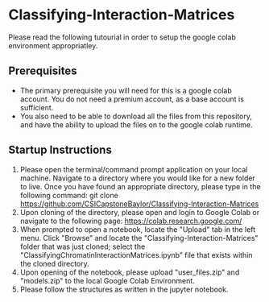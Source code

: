 # Classifying-Interaction-Matrices
Please read the following tutourial in order to setup the google colab environment appropriatley.
## Prerequisites
*  The primary prerequisite you will need for this is a google colab account. You do not need a premium account, as a base account is sufficient.
*  You also need to be able to download all the files from this repository, and have the ability to upload the files on to the google colab runtime.
## Startup Instructions
1) Please open the terminal/command prompt application on your local machine. Navigate to a directory where you would like for a new folder to live. Once you have found an appropriate directory, please type in the following command:
git clone https://github.com/CSICapstoneBaylor/Classifying-Interaction-Matrices
2) Upon cloning of the directory, please open and login to Google Colab or navigate to the following page: https://colab.research.google.com/
3) When prompted to open a notebook, locate the "Upload" tab in the left menu. Click "Browse" and locate the "Classifying-Interaction-Matrices" folder that was just cloned; select the "ClassifyingChromatinInteractionMatrices.ipynb" file that exists within the cloned directory.
4) Upon opening of the notebook, please upload "user_files.zip" and "models.zip" to the local Google Colab Environment.
5) Please follow the structures as written in the jupyter notebook.
